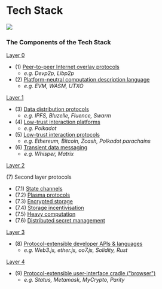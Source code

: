 # Tech Stack

![](https://i.imgur.com/r0G3SQq.png)

### The Components of the Tech Stack

[Layer 0](Layer-0/Layer-0-Overview.md)

  * (1) [Peer-to-peer Internet overlay protocols](Layer-0/peer_to_peer_internet_overlay_protocols.md)
    - _e.g. Devp2p, Libp2p_
  * (2) [Platform-neutral computation description language](Layer-0/platform_neutral_computation_description_language.md)
    - _e.g. EVM, WASM, UTXO_

[Layer 1](Layer-1/Layer-1-Overview.md)

* (3) [Data distribution protocols](Layer-1/data_distribution_protocols.md)
    - _e.g. IPFS, Bluzelle, Fluence, Swarm_
* (4) [Low-trust interaction platforms](Layer-1/low_trust_interaction_platforms.md)
    - _e.g. Polkadot_
* (5) [Low-trust interaction protocols](Layer-1/low_trust_interaction_protocols.md)
    - _e.g. Ethereum, Bitcoin, Zcash, Polkadot parachains_
* (6) [Transient data messaging](Layer-1/transient_data_messaging.md)
    - _e.g. Whisper, Matrix_

[Layer 2](Layer-2/Layer-2-Overview.md)

(7) Second layer protocols


 * (7.1) [State channels](Layer-2/state_channels.md)
 * (7.2) [Plasma protocols](Layer-2/plasma_protocols.md)
 * (7.3) [Encrypted storage](Layer-2/encrypted_storage.md)
 * (7.4) [Storage incentivisation](Layer-2/storage_incentivisation.md)
 * (7.5) [Heavy computation](Layer-2/heavy_computation.md)
 * (7.6) [Distributed secret management](Layer-2/distributed_secret_management.md)

[Layer 3](Layer-3/Layer-3-Overview.md)

 * (8) [Protocol-extensible developer APIs & languages](Layer-3/Layer-3-Overview.md)
    - _e.g. Web3.js, ether.js, oo7.js, Solidity, Rust_

[Layer 4](Layer-4/Layer-4-Overview.md)

 * (9) [Protocol-extensible user-interface cradle ("browser")](Layer-4/Layer-4-Overview.md)
    - _e.g. Status, Metamask, MyCrypto, Parity_
